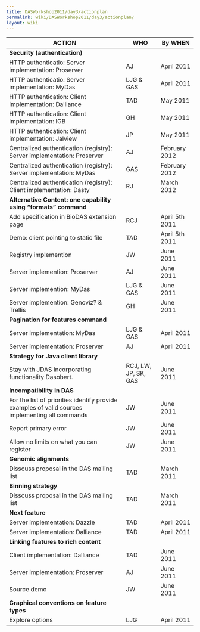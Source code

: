 ```yaml
---
title: DASWorkshop2011/day3/actionplan
permalink: wiki/DASWorkshop2011/day3/actionplan/
layout: wiki
---
```


| ACTION                                                                                          | WHO                  | By WHEN        |
|-------------------------------------------------------------------------------------------------|----------------------|----------------|
| **Security (authentication)**                                                                   |
| HTTP authenticatio: Server implementation: Proserver                                            | AJ                   | April 2011     |
| HTTP authenticatio: Server implementation: MyDas                                                | LJG & GAS            | April 2011     |
| HTTP authentication: Client implementation: Dalliance                                           | TAD                  | May 2011       |
| HTTP authentication: Client implementation: IGB                                                 | GH                   | May 2011       |
| HTTP authentication: Client implementation: Jalview                                             | JP                   | May 2011       |
| Centralized authentication (registry): Server implementation: Proserver                         | AJ                   | February 2012  |
| Centralized authentication (registry): Server implementation: MyDas                             | GAS                  | February 2012  |
| Centralized authentication (registry): Client implementation: Dasty                             | RJ                   | March 2012     |
| **Alternative Content: one capability using “formats” command**                                 |
| Add specification in BioDAS extension page                                                      | RCJ                  | April 5th 2011 |
| Demo: client pointing to static file                                                            | TAD                  | April 5th 2011 |
| Registry implemention                                                                           | JW                   | June 2011      |
| Server implemention: Proserver                                                                  | AJ                   | June 2011      |
| Server implemention: MyDas                                                                      | LJG & GAS            | June 2011      |
| Server implemention: Genoviz? & Trellis                                                         | GH                   | June 2011      |
| **Pagination for features command**                                                             |
| Server implementation: MyDas                                                                    | LJG & GAS            | April 2011     |
| Server implementation: Proserver                                                                | AJ                   | April 2011     |
| **Strategy for Java client library**                                                            |
| Stay with JDAS incorporating functionality Dasobert.                                            | RCJ, LW, JP, SK, GAS | June 2011      |
| **Incompatibility in DAS**                                                                      |
| For the list of priorities identify provide examples of valid sources implementing all commands | JW                   | June 2011      |
| Report primary error                                                                            | JW                   | June 2011      |
| Allow no limits on what you can register                                                        | JW                   | June 2011      |
| **Genomic alignments**                                                                          |
| Disscuss proposal in the DAS mailing list                                                       | TAD                  | March 2011     |
| **Binning strategy**                                                                            |
| Disscuss proposal in the DAS mailing list                                                       | TAD                  | March 2011     |
| **Next feature**                                                                                |
| Server implementation: Dazzle                                                                   | TAD                  | April 2011     |
| Server implementation: Dalliance                                                                | TAD                  | April 2011     |
| **Linking features to rich content**                                                            |
| Client implementation: Dalliance                                                                | TAD                  | June 2011      |
| Server implementation: Proserver                                                                | AJ                   | June 2011      |
| Source demo                                                                                     | JW                   | June 2011      |
| **Graphical conventions on feature types**                                                      |
| Explore options                                                                                 | LJG                  | April 2011     |


